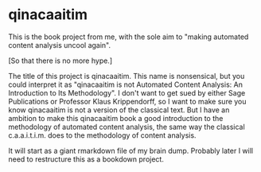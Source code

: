 # qinacaaitim

This is the book project from me, with the sole aim to "making automated content analysis uncool again".

[So that there is no more hype.]

The title of this project is qinacaaitim. This name is nonsensical, but you could interpret it as "qinacaaitim is not Automated Content Analysis: An Introduction to Its Methodology". I don't want to get sued by either Sage Publications or Professor Klaus Krippendorff, so I want to make sure you know qinacaaitim is not a version of the classical text. But I have an ambition to make this qinacaaitim book a good introduction to the methodology of automated content analysis, the same way the classical c.a.a.i.t.i.m. does to the methodology of content analysis.

It will start as a giant rmarkdown file of my brain dump. Probably later I will need to restructure this as a bookdown project.
